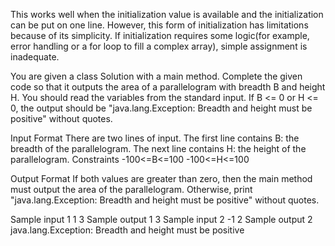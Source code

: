 This works well when the initialization value is available and the initialization can be put on one line. 
However, this form of initialization has limitations because of its simplicity. 
If initialization requires some logic(for example, error handling or a for loop to fill a complex array), simple assignment is inadequate.

You are given a class Solution with a main method. Complete the given code so that
it outputs the area of a parallelogram with breadth B and height H. You should read the variables from the standard input.
If B <= 0 or H <= 0, the output should be "java.lang.Exception: Breadth and height must be positive" without quotes.

Input Format
There are two lines of input. The first line contains B: the breadth of the parallelogram. 
The next line contains H: the height of the parallelogram.
Constraints
-100<=B<=100
-100<=H<=100

Output Format
If both values are greater than zero, then the main method must output the area of the parallelogram. 
Otherwise, print "java.lang.Exception: Breadth and height must be positive" without quotes.

Sample input 1
1
3
Sample output 1
3
Sample input 2
-1
2
Sample output 2
java.lang.Exception: Breadth and height must be positive

